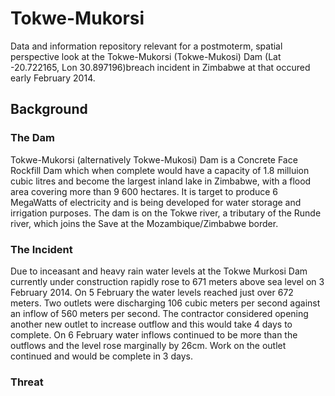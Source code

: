 Tokwe-Mukorsi
=============

Data and information repository relevant for a postmoterm, spatial perspective look at the Tokwe-Mukorsi (Tokwe-Mukosi) Dam (Lat -20.722165, Lon 30.897196)breach incident in Zimbabwe at that occured early February 2014.

## Background
### The Dam
Tokwe-Mukorsi (alternatively Tokwe-Mukosi) Dam is a Concrete Face Rockfill Dam which when complete would have a capacity of 1.8 milluion cubic litres and become the largest inland lake in Zimbabwe, with a flood area covering more than 9 600 hectares. It is target to produce 6 MegaWatts of electricity and is being developed for water storage and irrigation purposes. The dam is on the Tokwe river, a tributary of the Runde river, which joins the Save at the Mozambique/Zimbabwe border.

### The Incident
Due to inceasant and heavy rain water levels at the Tokwe Murkosi Dam currently under construction rapidly rose to 671 meters above sea level on 3 February 2014. On 5 February the water levels reached just over 672 meters. Two outlets were discharging 106 cubic meters per second against an inflow of 560 meters per second. The contractor considered opening another new outlet to increase outflow and this would take 4 days to complete. On 6 February water inflows continued to be more than the outflows and the level rose marginally by 26cm. Work on the outlet continued and would be complete in 3 days. 

### Threat